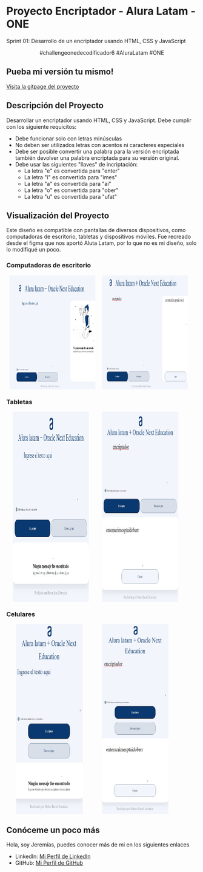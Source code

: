 # Proyecto Encriptador - Alura Latam - ONE
Sprint 01: Desarrollo de un encriptador usando HTML, CSS y JavaScript
<p align="center">
    #challengeonedecodificador6 #AluraLatam #ONE
<p/>

## Pueba mi versión tu mismo!
[Visita la gitpage del proyecto](https://jere2023.github.io/proyecto-encriptador-alura/)
<br>
## Descripción del Proyecto

Desarrollar un encriptador usando HTML, CSS y JavaScript. Debe cumplir con los siguiente requicitos:
+ Debe funcionar solo con letras minúsculas
+ No deben ser utilizados letras con acentos ni caracteres especiales
+ Debe ser posible convertir una palabra para la versión encriptada también devolver una palabra encriptada para su versión original.
+ Debe usar las siguientes "llaves" de incriptación:
    + La letra "e" es convertida para "enter"
    + La letra "i" es convertida para "imes"
    + La letra "a" es convertida para "ai"
    + La letra "o" es convertida para "ober"
    + La letra "u" es convertida para "ufat"

## Visualización del Proyecto
Este diseño es compatible con pantallas de diversos dispositivos, como computadoras de escritorio, tabletas y dispositivos móviles.
Fue recreado desde el figma que nos aportó Aluta Latam, por lo que no es mi diseño, solo lo modifiqué un poco.

### Computadoras de escritorio
<div style="display: flex; justify-content: space-around;">
  <img src="imagenes/imagenes-del-proyecto-finalizado/imagenDeMuestraUno.jpg" alt="Imagen del diseño sin texto para computadora de escritorio" width="45%" height="300px">
  <img src="imagenes/imagenes-del-proyecto-finalizado/imagenDeMuestraDos.jpg" alt="Imagen del diseño con texto para computadora de escritorio" width="45%" height="300px">
    <br>
</div>

### Tabletas
<div style="display: flex; justify-content: space-around;">
  <img src="imagenes/imagenes-del-proyecto-finalizado/imagenDeMuestraTres.jpg" alt="Imagen del diseño sin texto para Tabletas" width="40%" height="500px">
  <img src="imagenes/imagenes-del-proyecto-finalizado/imagenDeMuestraCuatro.jpg" alt="Imagen del diseño con texto para Tabletas" width="40%" height="500px">
    <br>
</div>

### Celulares
<div style="display: flex; justify-content: space-around;">
  <img src="imagenes/imagenes-del-proyecto-finalizado/imagenDeMuestraCinco.jpg" alt="Imagen del diseño sin texto para Celulares" width="35%" height="500px">
  <img src="imagenes/imagenes-del-proyecto-finalizado/imagenDeMuestraSeis.jpg" alt="Imagen del diseño con texto para Celulares" width="35%" height="500px">
    <br>
</div>

## Conóceme un poco más

Hola, soy Jeremías, puedes conocer más de mi en los siguientes enlaces

- LinkedIn: [Mi Perfil de LinkedIn](www.linkedin.com/in/jeremias-huber-beisel-cv)
- GitHub: [Mi Perfil de GitHub](https://github.com/Jere2023)
